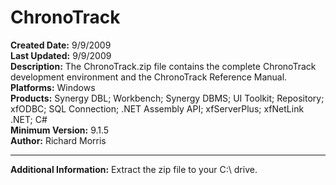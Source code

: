 # ChronoTrack<br />
**Created Date:** 9/9/2009<br />
**Last Updated:** 9/9/2009<br />
**Description:** The ChronoTrack.zip file contains the complete ChronoTrack development environment and the ChronoTrack Reference Manual.<br />
**Platforms:** Windows<br />
**Products:** Synergy DBL; Workbench; Synergy DBMS; UI Toolkit; Repository; xfODBC; SQL Connection; .NET Assembly API; xfServerPlus; xfNetLink .NET; C#<br />
**Minimum Version:** 9.1.5<br />
**Author:** Richard Morris
<hr>

**Additional Information:**
Extract the zip file to your C:\ drive.
